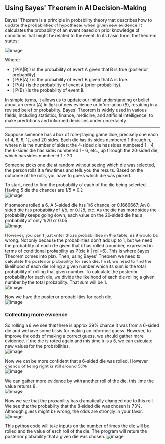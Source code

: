 <h2>Using Bayes' Theorem in AI Decision-Making</h2>

Bayes' Theorem is a principle in probability theory that describes how to update the probabilities of hypotheses when given new evidence. It calculates the probability of an event based on prior knowledge of conditions that might be related to the event. In its basic form, the theorem states:

<img src="https://i.imgur.com/GUai4n5.png" alt="image"/>

Where:
- \( P(A|B) \) is the probability of event A given that B is true (posterior probability).
- \( P(B|A) \) is the probability of event B given that A is true.
- \( P(A) \) is the probability of event A (prior probability).
- \( P(B) \) is the probability of event B.

In simple terms, it allows us to update our initial understanding or belief about an event (A) in light of new evidence or information (B), resulting in a revised belief or probability. Bayes' Theorem is widely used in various fields, including statistics, finance, medicine, and artificial intelligence, to make predictions and informed decisions under uncertainty.

---------------------------------------------------------------------

Suppose someone has a box of role-playing game dice, precisely one each of 4, 6, 8, 12, and 20 sides. Each die has its sides numbered 1 through n, where n is the number of sides: the 4-sided die has sides numbered 1 - 4, the 6-sided die has sides numbered 1 - 6, etc., up through the 20-sided die, which has sides numbered 1 - 20.

Someone picks one die at random without seeing which die was selected, the person rolls it a few times and tells you the results. Based on the outcome of the rolls, you have to guess which die was picked. 

To start, need to find the probability of each of the die being selected. Having 5 die the chances are 1/5 = 0.2
<br/>
<img src="https://i.imgur.com/l5lbG7k.png" alt="image"/>

If someone rolled a 6. A 6-sided die has 1/6 chance, or 0.1666667; An 8-sided die has probability of 1/8, or 0.125, etc. As the die has more sides the probability keeps going down; each value on the 20-sided die has a probability of only 1/20 or 0.05
<br/>
<img src="https://i.imgur.com/04OMvDt.png" alt="image"/>
<br/>


However, you can't just enter those probabilities in this table, as it would be wrong. Not only because the probabilities don't add up to 1, but we need the probability of each die given that it has rolled a number, expressed in terms of conditional probability as P(die k | roll=6). This is where Bayes' Theorem comes into play. Then, using Bayes' Theorem we need to calculate the posterior probability for each die. First, we need to find the likelihood of each die rolling a given number which its sum is the total probability of rolling that given number. To calculate the posterior probability for each die, we divide the likeihood of each die rolling a given number by the total probability. That sum will be 1. 
<br/>
<img src="https://i.imgur.com/3Adx6RF.png" alt="image"/>
<br/>

Now we have the posterior probabilities for each die.
<br/>
<img src="https://i.imgur.com/DdSRCU3.png" alt="image"/>
<br/>

<h3>Collecting more evidence</h3>

So rolling a 6 we see that there is approx 39% chance it was from a 6-sided die and we have some basis for making an informed guess. However, to improve the odds of making a correct guess, we should gather more evidence. If the die is rolled again and this time it is a 5, we can calculate new values for the probabilities.
<br/>
<img src="https://i.imgur.com/YjTcW6t.png" alt="image"/>
<br/>

Now we can be more confident that a 6-sided die was rolled. However chance of being right is still around 50%
<br/>
<img src="https://i.imgur.com/DWmXpiC.png" alt="image"/>
<br/>

We can gather more evidence by with another roll of the die, this time the value returns 8. 
<br/>
<img src="https://i.imgur.com/o1OFseg.png" alt="image"/>
<br/>

Now we see that the probability has dramatically changed due to this roll. We see that the probability that the 8-sided die was chosen is 73%. Although guess might be wrong, the odds are strongly in your favor. 
<br/>
<img src="https://i.imgur.com/JyqrtCC.png" alt="image"/>
<br/>

This python code will take inputs on the number of times the die will be rolled and the value of each roll of the die. The program will return the posterior probability that a given die was chosen.
<img src="https://i.imgur.com/zBFs4LN.jpg" alt="image"/>
